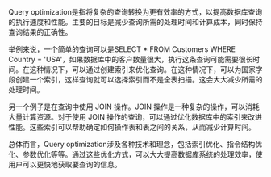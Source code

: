

Query optimization是指将复杂的查询转换为更有效率的方式，以提高数据库查询的执行速度和性能。主要的目标是减少查询所需的处理时间和计算成本，同时保持查询结果的正确性。

举例来说，一个简单的查询可以是SELECT * FROM Customers WHERE Country = 'USA'，如果数据库中的客户数量很大，执行这条查询可能需要很长时间。在这种情况下，可以通过创建索引来优化查询。在这种情况下，可以为国家字段创建一个索引，这样查询就可以选择索引而不是全表扫描。这会大大减少所需的处理时间。

另一个例子是在查询中使用 JOIN 操作。JOIN 操作是一种复杂的操作，可以消耗大量计算资源。对于使用 JOIN 操作的查询，可以通过优化数据库中的索引来改进性能。这些索引可以帮助确定如何操作表和表之间的关系，从而减少计算时间。

总体而言，Query optimization涉及各种技术和理念，包括索引优化、指令结构优化、参数优化等等。通过这些优化方式，可以大大提高数据库系统的处理效率，使用户可以更快地获取要查询的信息。